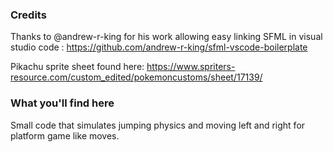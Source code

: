 ### Credits

Thanks to @andrew-r-king for his work allowing easy linking SFML in visual studio code :
https://github.com/andrew-r-king/sfml-vscode-boilerplate

Pikachu sprite sheet found here:
https://www.spriters-resource.com/custom_edited/pokemoncustoms/sheet/17139/

### What you'll find here

Small code that simulates jumping physics and moving left and right for platform game like moves.
